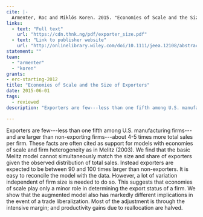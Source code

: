 ```yaml
---
cite: |-
  Armenter, Roc and Miklós Koren. 2015. "Economies of Scale and the Size of Exporters" Journal of the European Economic Association. 13(3), pp. 482-511.
links:
  - text: "Full text"
    url: "https://cdn.thnk.ng/pdf/exporter_size.pdf"
  - text: "Link to publisher website"
    url: "http://onlinelibrary.wiley.com/doi/10.1111/jeea.12108/abstract"
statement: ""
team:
  - "armenter"
  - "koren"
grants:
- erc-starting-2012
title: "Economies of Scale and the Size of Exporters"
date: 2015-06-01
tags:
  - reviewed
description: "Exporters are few---less than one fifth among U.S. manufacturing firms---and are larger than non-exporting firms---about 4-5 times more total sales per firm. These facts are often cited as support for models with economies of scale and firm heterogeneity as in Melitz (2003). We find that the basic Melitz model cannot simultaneously match the size and share of exporters given the observed distribution of total sales. Instead exporters are expected to be between 90 and 100 times larger than non-exporters. It is easy to reconcile the model with the data. However, a lot of variation independent of firm size is needed to do so. This suggests that economies of scale play only a minor role in determining the export status of a firm. We show that the augmented model also has markedly different implications in the event of a trade liberalization. Most of the adjustment is through the intensive margin; and productivity gains due to reallocation are halved.\n"

---
```


Exporters are few---less than one fifth among U.S. manufacturing firms---and are larger than non-exporting firms---about 4-5 times more total sales per firm. These facts are often cited as support for models with economies of scale and firm heterogeneity as in Melitz (2003). We find that the basic Melitz model cannot simultaneously match the size and share of exporters given the observed distribution of total sales. Instead exporters are expected to be between 90 and 100 times larger than non-exporters. It is easy to reconcile the model with the data. However, a lot of variation independent of firm size is needed to do so. This suggests that economies of scale play only a minor role in determining the export status of a firm. We show that the augmented model also has markedly different implications in the event of a trade liberalization. Most of the adjustment is through the intensive margin; and productivity gains due to reallocation are halved.

